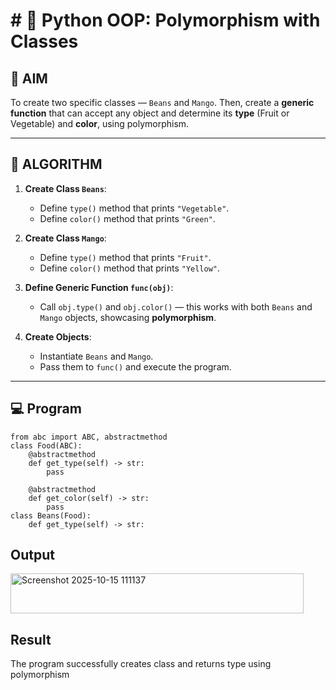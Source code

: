 # # 🐍 Python OOP: Polymorphism with Classes

## 🎯 AIM

To create two specific classes — `Beans` and `Mango`. Then, create a **generic function** that can accept any object and determine its **type** (Fruit or Vegetable) and **color**, using polymorphism.

---

## 🧠 ALGORITHM

1. **Create Class `Beans`**:
   - Define `type()` method that prints `"Vegetable"`.
   - Define `color()` method that prints `"Green"`.

2. **Create Class `Mango`**:
   - Define `type()` method that prints `"Fruit"`.
   - Define `color()` method that prints `"Yellow"`.

3. **Define Generic Function `func(obj)`**:
   - Call `obj.type()` and `obj.color()` — this works with both `Beans` and `Mango` objects, showcasing **polymorphism**.

4. **Create Objects**:
   - Instantiate `Beans` and `Mango`.
   - Pass them to `func()` and execute the program.

---

## 💻 Program
```
from abc import ABC, abstractmethod
class Food(ABC):
    @abstractmethod
    def get_type(self) -> str:
        pass

    @abstractmethod
    def get_color(self) -> str:
        pass
class Beans(Food):
    def get_type(self) -> str:
```
## Output
<img width="469" height="64" alt="Screenshot 2025-10-15 111137" src="https://github.com/user-attachments/assets/ad53e56b-044f-4794-9b1b-f84c655f854c" />

## Result
The program successfully creates class and returns type  using polymorphism
